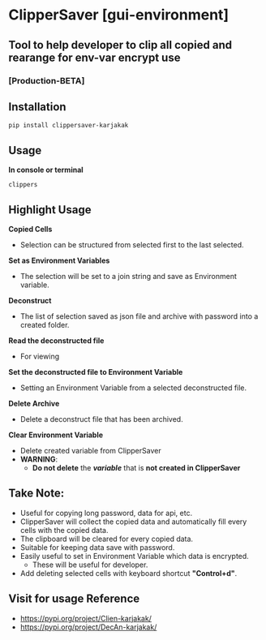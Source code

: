 # ClipperSaver [gui-environment]
## Tool to help developer to clip all copied and rearange for env-var encrypt use
### [Production-BETA]

## Installation
```
pip install clippersaver-karjakak
```
## Usage
**In console or terminal**
```
clippers
```
## Highlight Usage
**Copied Cells**

- Selection can be structured from selected first to the last selected.

**Set as Environment Variables**

- The selection will be set to a join string and save as Environment variable.

**Deconstruct**

- The list of selection saved as json file and archive with password into a created folder.

**Read the deconstructed file**

- For viewing

**Set the deconstructed file to Environment Variable**

- Setting an Environment Variable from a selected deconstructed file.

**Delete Archive**

- Delete a deconstruct file that has been archived.

**Clear Environment Variable**

- Delete created variable from ClipperSaver
- **WARNING**:
    - **Do not delete** the <em>**variable**</em> that is **not created in ClipperSaver**

## Take Note:
- Useful for copying long password, data for api, etc.
- ClipperSaver will collect the copied data and automatically fill every cells with the copied data.
- The clipboard will be cleared for every copied data.
- Suitable for keeping data save with password.
- Easily useful to set in Environment Variable which data is encrypted.
    - These will be useful for developer.
- Add deleting selected cells with keyboard shortcut **"Control+d"**.
## Visit for usage Reference
- https://pypi.org/project/Clien-karjakak/
- https://pypi.org/project/DecAn-karjakak/